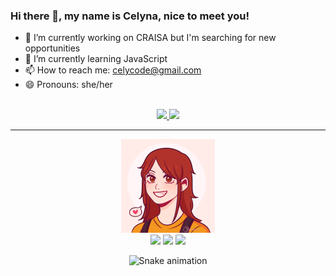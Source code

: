 ### Hi there 👋, my name is Celyna, nice to meet you!
- 🔭 I’m currently working on CRAISA but I'm searching for new opportunities
- 🌱 I’m currently learning JavaScript
- 📫 How to reach me: celycode@gmail.com
- 😄 Pronouns: she/her

<br>

<div align="center">
  <a href="https://github.com/celynadaminello">
  <img height="160em" src="https://github-readme-stats.vercel.app/api?username=celynadaminello&show_icons=true&theme=radical&include_all_commits=true&count_private=true"/>
  <img height="160em" src="https://github-readme-stats.vercel.app/api/top-langs/?username=celynadaminello&layout=compact&langs_count=7&theme=radical"/>
</div>
  
  <hr>
  <div align=center>
  <img src="./profile.png" width=150px>
  <div>
  
  <div align="center"> 
   <a href="https://www.linkedin.com/in/celyna-ribeiro-daminello-b25189211" target="_blank"><img src="https://img.shields.io/badge/-LinkedIn-%230077B5?style=for-the-badge&logo=linkedin&logoColor=white" target="_blank"></a>
  <a href="https://instagram.com/ce_dmnll" target="_blank"><img src="https://img.shields.io/badge/-Instagram-%23E4405F?style=for-the-badge&logo=instagram&logoColor=white" target="_blank"></a>
  <a href = "mailto:celycode@gmail.com"><img src="https://img.shields.io/badge/-Gmail-%23333?style=for-the-badge&logo=gmail&logoColor=white" target="_blank"></a>
  
![Snake animation](https://github.com/celynadaminello/celynadaminello/blob/output/github-contribution-grid-snake.svg)
